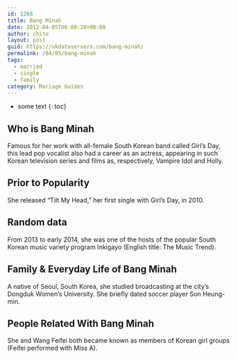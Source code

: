 ```yaml
---
id: 1268
title: Bang Minah
date: 2012-04-05T06:00:28+00:00
author: chito
layout: post
guid: https://ukdataservers.com/bang-minah/
permalink: /04/05/bang-minah  
tags:
  - married
  - single
  - family
category: Mariage Guides
---
```


* some text
{: toc}


## Who is  Bang Minah
                  
                  
                  
Famous for her work with all-female South Korean band called Girl&#8217;s Day, this lead pop vocalist also had a career as an actress, appearing in such Korean television series and films as, respectively, Vampire Idol and Holly.
                  
                
                
                
## Prior to Popularity 
                  
                  
                  
She released &#8220;Tilt My Head,&#8221; her first single with Girl&#8217;s Day, in 2010.
                  
                
                
                
## Random data 
                  
                  
                  
From 2013 to early 2014, she was one of the hosts of the popular South Korean music variety program Inkigayo (English title: The Music Trend).
                  
                
                
                
## Family & Everyday Life of Bang Minah
                  
                  
                  
A native of Seoul, South Korea, she studied broadcasting at the city&#8217;s Dongduk Women&#8217;s University. She briefly dated soccer player Son Heung-min.
                  
                
                
                
## People Related With  Bang Minah
                  
                  
                  
She and Wang Feifei both became known as members of Korean girl groups (Feifei performed with Miss A).
                  
                
              
            
          
          
          
    
    
  
